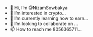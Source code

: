 - 👋 Hi, I’m @NizamSowbakya
- 👀 I’m interested in crypto...
- 🌱 I’m currently learning how to earn...
- 💞️ I’m looking to collaborate on ...
- 📫 How to reach me 8056365711...

<!---
NizamSowbakya/NizamSowbakya is a ✨ special ✨ repository because its `README.md` (this file) appears on your GitHub profile.
You can click the Preview link to take a look at your changes.
--->
